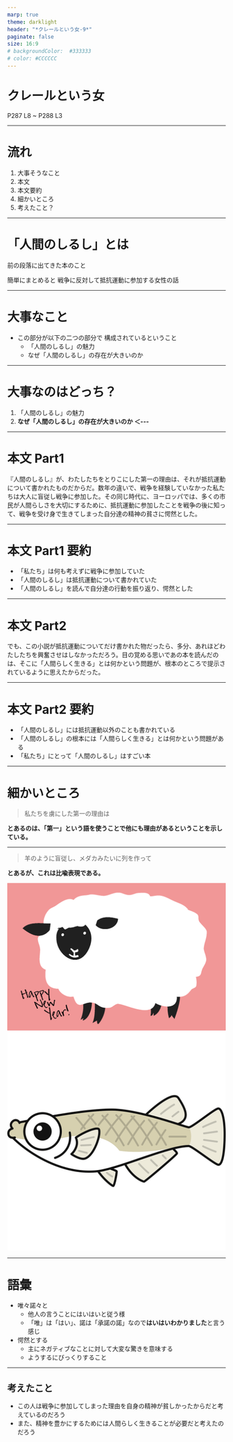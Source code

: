 ```yaml
---
marp: true
theme: darklight
header: "*クレールという女-9*"
paginate: false
size: 16:9
# backgroundColor:  #333333
# color: #CCCCCC
---
```

<!--
_paginate: false
-->

# クレールという女

P287 L8
~
P288 L3

---

# 流れ

1. 大事そうなこと
2. 本文
3. 本文要約
4. 細かいところ
5. 考えたこと？

---

# 「人間のしるし」とは

前の段落に出てきた本のこと

簡単にまとめると
戦争に反対して抵抗運動に参加する女性の話

---

# 大事なこと

- この部分が以下の二つの部分で
  構成されているということ
  - 「人間のしるし」の魅力
  - なぜ「人間のしるし」の存在が大きいのか

---

# 大事なのはどっち？

1. 「人間のしるし」の魅力
2. **なぜ「人間のしるし」の存在が大きいのか  ＜---**

---
<!--
/_header: ""
-->

# 本文 Part1

『人間のしるし』が、わたしたちをとりこにした第一の理由は、それが抵抗運動について書かれたものだからだ。数年の違いで、戦争を経験していなかった私たちは大人に盲従し戦争に参加した。その同じ時代に、ヨーロッパでは、多くの市民が人間らしさを大切にするために、抵抗運動に参加したことを戦争の後に知って、戦争を受け身で生きてしまった自分達の精神の貧さに愕然とした。

---
<!--
_footer: "抵抗運動は第二次世界大戦中にヨーロッパで行われた戦争に反対する活動のこと"
-->

# 本文 Part1 要約

- 「私たち」は何も考えずに戦争に参加していた
- 「人間のしるし」は抵抗運動について書かれていた
- 「人間のしるし」を読んで自分達の行動を振り返り、愕然とした

---
<!--
//backgroundColor: #405930
-->

# 本文 Part2

でも、この小説が抵抗運動についてだけ書かれた物だったら、多分、あれほどわたしたちを興奮させはしなかっただろう。目の覚める思いであの本を読んだのは、そこに「人間らしく生きる」とは何かという問題が、根本のところで提示されているように思えたからだった。

---

# 本文 Part2 要約

- 「人間のしるし」には抵抗運動以外のことも書かれている
- 「人間のしるし」の根本には「人間らしく生きる」とは何かという問題がある
- 「私たち」にとって「人間のしるし」はすごい本

---

# 細かいところ

> 私たちを虜にした第一の理由は

**とあるのは、「第一」という語を使うことで他にも理由があるということを示している。**

---
<!--
_paginate: none
-->
> 羊のように盲従し、メダカみたいに列を作って

**とあるが、これは比喩表現である。**

![bg right vertical](hitsuji.jpeg)
![bg right vertical](medaka.png)

---

# 語彙

- 唯々諾々と
  - 他人の言うことにはいはいと従う様
  - 「唯」は「はい」、諾は「承諾の諾」なので**はいはいわかりました**と言う感じ
- 愕然とする
  - 主にネガティブなことに対して大変な驚きを意味する
  - ようするにびっくりすること

---

## 考えたこと

- この人は戦争に参加してしまった理由を自身の精神が貧しかったからだと考えているのだろう
- また、精神を豊かにするためには人間らしく生きることが必要だと考えたのだろう
